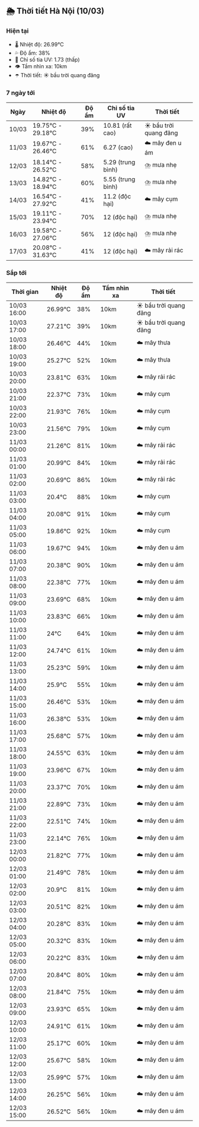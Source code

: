 ## 🌦️ Thời tiết Hà Nội (10/03)

### Hiện tại

- 🌡️ Nhiệt độ: 26.99℃
- 💦 Độ ẩm: 38%
- 🌟 Chỉ số tia UV: 1.73 (thấp)
- 👁️ Tầm nhìn xa: 10km
- ☂️ Thời tiết: ☀️ bầu trời quang đãng

### 7 ngày tới

| Ngày | Nhiệt độ | Độ ẩm | Chỉ số tia UV | Thời tiết |
| --- | --- | --- | --- | --- |
| 10/03 | 19.75℃ - 29.18℃ | 39% | 10.81 (rất cao) | ☀️ bầu trời quang đãng |
| 11/03 | 19.67℃ - 26.46℃ | 61% | 6.27 (cao) | ☁️ mây đen u ám |
| 12/03 | 18.14℃ - 26.52℃ | 58% | 5.29 (trung bình) | ⛈️ mưa nhẹ |
| 13/03 | 14.82℃ - 18.94℃ | 60% | 5.55 (trung bình) | ⛈️ mưa nhẹ |
| 14/03 | 16.54℃ - 27.92℃ | 41% | 11.2 (độc hại) | ☁️ mây cụm |
| 15/03 | 19.11℃ - 23.94℃ | 70% | 12 (độc hại) | ⛈️ mưa nhẹ |
| 16/03 | 19.58℃ - 27.06℃ | 56% | 12 (độc hại) | ⛈️ mưa nhẹ |
| 17/03 | 20.08℃ - 31.63℃ | 41% | 12 (độc hại) | ☁️ mây rải rác |

### Sắp tới

| Thời gian | Nhiệt độ | Độ ẩm | Tầm nhìn xa | Thời tiết |
| --- | --- | --- | --- | --- |
| 10/03 16:00 | 26.99℃ | 38% | 10km | ☀️ bầu trời quang đãng |
| 10/03 17:00 | 27.21℃ | 39% | 10km | ☀️ bầu trời quang đãng |
| 10/03 18:00 | 26.46℃ | 44% | 10km | ☁️ mây thưa |
| 10/03 19:00 | 25.27℃ | 52% | 10km | ☁️ mây thưa |
| 10/03 20:00 | 23.81℃ | 63% | 10km | ☁️ mây rải rác |
| 10/03 21:00 | 22.37℃ | 73% | 10km | ☁️ mây cụm |
| 10/03 22:00 | 21.93℃ | 76% | 10km | ☁️ mây cụm |
| 10/03 23:00 | 21.56℃ | 79% | 10km | ☁️ mây cụm |
| 11/03 00:00 | 21.26℃ | 81% | 10km | ☁️ mây rải rác |
| 11/03 01:00 | 20.99℃ | 84% | 10km | ☁️ mây rải rác |
| 11/03 02:00 | 20.69℃ | 86% | 10km | ☁️ mây rải rác |
| 11/03 03:00 | 20.4℃ | 88% | 10km | ☁️ mây cụm |
| 11/03 04:00 | 20.08℃ | 91% | 10km | ☁️ mây cụm |
| 11/03 05:00 | 19.86℃ | 92% | 10km | ☁️ mây cụm |
| 11/03 06:00 | 19.67℃ | 94% | 10km | ☁️ mây đen u ám |
| 11/03 07:00 | 20.38℃ | 90% | 10km | ☁️ mây đen u ám |
| 11/03 08:00 | 22.38℃ | 77% | 10km | ☁️ mây đen u ám |
| 11/03 09:00 | 23.69℃ | 68% | 10km | ☁️ mây đen u ám |
| 11/03 10:00 | 23.83℃ | 66% | 10km | ☁️ mây đen u ám |
| 11/03 11:00 | 24℃ | 64% | 10km | ☁️ mây đen u ám |
| 11/03 12:00 | 24.74℃ | 61% | 10km | ☁️ mây đen u ám |
| 11/03 13:00 | 25.23℃ | 59% | 10km | ☁️ mây đen u ám |
| 11/03 14:00 | 25.9℃ | 55% | 10km | ☁️ mây đen u ám |
| 11/03 15:00 | 26.46℃ | 53% | 10km | ☁️ mây đen u ám |
| 11/03 16:00 | 26.38℃ | 53% | 10km | ☁️ mây đen u ám |
| 11/03 17:00 | 25.68℃ | 57% | 10km | ☁️ mây đen u ám |
| 11/03 18:00 | 24.55℃ | 63% | 10km | ☁️ mây đen u ám |
| 11/03 19:00 | 23.96℃ | 67% | 10km | ☁️ mây đen u ám |
| 11/03 20:00 | 23.37℃ | 70% | 10km | ☁️ mây đen u ám |
| 11/03 21:00 | 22.89℃ | 73% | 10km | ☁️ mây đen u ám |
| 11/03 22:00 | 22.51℃ | 74% | 10km | ☁️ mây đen u ám |
| 11/03 23:00 | 22.14℃ | 76% | 10km | ☁️ mây đen u ám |
| 12/03 00:00 | 21.82℃ | 77% | 10km | ☁️ mây đen u ám |
| 12/03 01:00 | 21.49℃ | 78% | 10km | ☁️ mây đen u ám |
| 12/03 02:00 | 20.9℃ | 81% | 10km | ☁️ mây đen u ám |
| 12/03 03:00 | 20.51℃ | 82% | 10km | ☁️ mây đen u ám |
| 12/03 04:00 | 20.28℃ | 83% | 10km | ☁️ mây đen u ám |
| 12/03 05:00 | 20.32℃ | 83% | 10km | ☁️ mây đen u ám |
| 12/03 06:00 | 20.22℃ | 83% | 10km | ☁️ mây đen u ám |
| 12/03 07:00 | 20.84℃ | 80% | 10km | ☁️ mây đen u ám |
| 12/03 08:00 | 21.84℃ | 75% | 10km | ☁️ mây đen u ám |
| 12/03 09:00 | 23.93℃ | 65% | 10km | ☁️ mây đen u ám |
| 12/03 10:00 | 24.91℃ | 61% | 10km | ☁️ mây đen u ám |
| 12/03 11:00 | 25.17℃ | 60% | 10km | ☁️ mây đen u ám |
| 12/03 12:00 | 25.67℃ | 58% | 10km | ☁️ mây đen u ám |
| 12/03 13:00 | 25.99℃ | 57% | 10km | ☁️ mây đen u ám |
| 12/03 14:00 | 26.25℃ | 56% | 10km | ☁️ mây đen u ám |
| 12/03 15:00 | 26.52℃ | 56% | 10km | ☁️ mây đen u ám |
